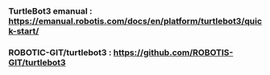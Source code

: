 ### TurtleBot3 emanual : https://emanual.robotis.com/docs/en/platform/turtlebot3/quick-start/

### ROBOTIC-GIT/turtlebot3 : https://github.com/ROBOTIS-GIT/turtlebot3

